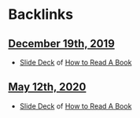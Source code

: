 
# Backlinks
## [December 19th, 2019](<December 19th, 2019.md>)
- [Slide Deck](<Slide Deck.md>) of [How to Read A Book](<How to Read A Book.md>)

## [May 12th, 2020](<May 12th, 2020.md>)
- [Slide Deck](<Slide Deck.md>) of [How to Read A Book](<How to Read A Book.md>)

